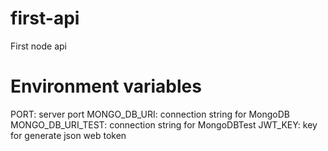 # first-api
First node api

# Environment variables
PORT: server port
MONGO_DB_URI: connection string for MongoDB
MONGO_DB_URI_TEST: connection string for MongoDBTest
JWT_KEY: key for generate json web token